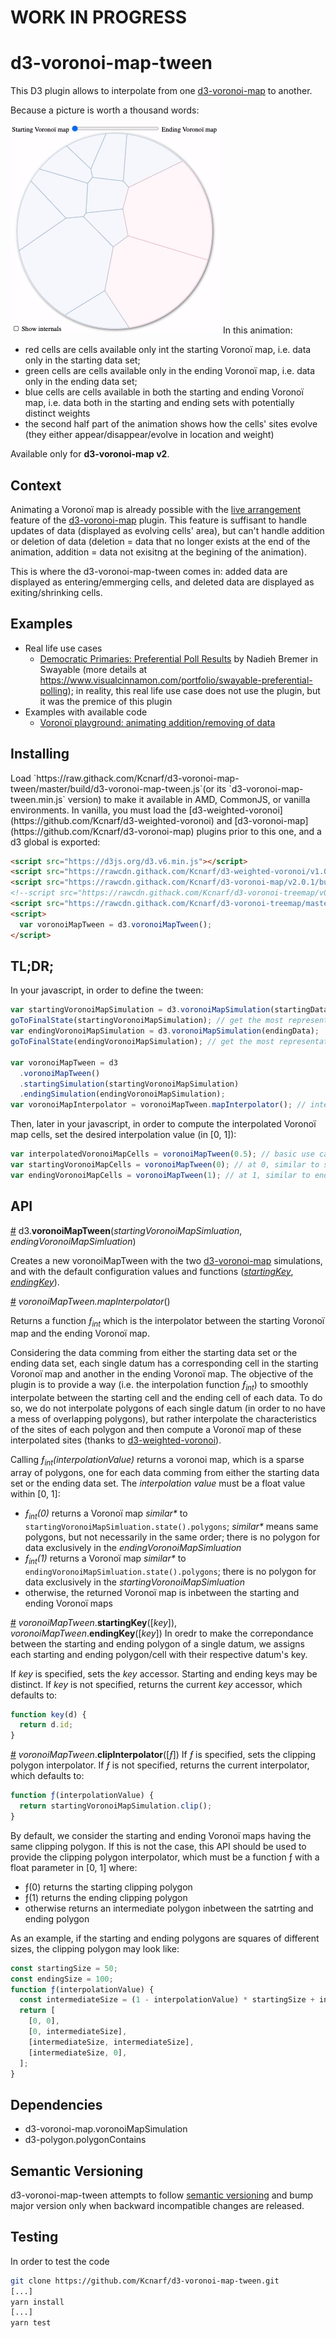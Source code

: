 # WORK IN PROGRESS

# d3-voronoi-map-tween

This D3 plugin allows to interpolate from one [d3-voronoi-map](https://github.com/Kcnarf/d3-voronoi-map) to another.

Because a picture is worth a thousand words:

![simulation](./img/example0.gif)
In this animation:

- red cells are cells available only int the starting Voronoï map, i.e. data only in the starting data set;
- green cells are cells available only in the ending Voronoï map, i.e. data only in the ending data set;
- blue cells are cells available in both the starting and ending Voronoï map, i.e. data both in the starting and ending sets with potentially distinct weights
- the second half part of the animation shows how the cells' sites evolve (they either appear/disappear/evolve in location and weight)

Available only for **d3-voronoi-map v2**.

## Context

Animating a Voronoï map is already possible with the [live arrangement](https://github.com/Kcnarf/d3-voronoi-map#live) feature of the [d3-voronoi-map](https://github.com/Kcnarf/d3-voronoi-map) plugin. This feature is suffisant to handle updates of data (displayed as evolving cells' area), but can't handle addition or deletion of data (deletion = data that no longer exists at the end of the animation, addition = data not exisitng at the begining of the animation).

This is where the d3-voronoi-map-tween comes in: added data are displayed as entering/emmerging cells, and deleted data are displayed as exiting/shrinking cells.

## Examples

- Real life use cases
  - [Democratic Primaries: Preferential Poll Results](https://swayable.com/insights/primaries2019) by Nadieh Bremer in Swayable (more details at https://www.visualcinnamon.com/portfolio/swayable-preferential-polling); in reality, this real life use case does not use the plugin, but it was the premice of this plugin
- Examples with available code
  - [Voronoï playground: animating addition/removing of data](https://blockbuilder.org/Kcnarf/b2212ceafc875aac0e02a153fe9ff330)

## Installing

<!--If you use NPM, `npm install d3-voronoi-map-tween`. Otherwise, load `https://rawcdn.githack.com/Kcnarf/d3-voronoi-map-tween/v0.0.1/build/d3-voronoi-treemap.js`--> Load `https://raw.githack.com/Kcnarf/d3-voronoi-map-tween/master/build/d3-voronoi-map-tween.js`(or its `d3-voronoi-map-tween.min.js` version) to make it available in AMD, CommonJS, or vanilla environments. In vanilla, you must load the [d3-weighted-voronoi](https://github.com/Kcnarf/d3-weighted-voronoi) and [d3-voronoi-map](https://github.com/Kcnarf/d3-voronoi-map) plugins prior to this one, and a d3 global is exported:

```html
<script src="https://d3js.org/d3.v6.min.js"></script>
<script src="https://rawcdn.githack.com/Kcnarf/d3-weighted-voronoi/v1.0.1/build/d3-weighted-voronoi.js"></script>
<script src="https://rawcdn.githack.com/Kcnarf/d3-voronoi-map/v2.0.1/build/d3-voronoi-map.js"></script>
<!--script src="https://rawcdn.githack.com/Kcnarf/d3-voronoi-treemap/v0.0.1/build/d3-voronoi-map-tween.js"></script-->
<script src="https://rawcdn.githack.com/Kcnarf/d3-voronoi-treemap/master/build/d3-voronoi-map-tween.js"></script>
<script>
  var voronoiMapTween = d3.voronoiMapTween();
</script>
```

<!--
If you're interested in the latest developments, you can use the master build, available throught:

```html
<script src="https://raw.githack.com/Kcnarf/d3-voronoi-treemap/master/build/d3-voronoi-treemap.js"></script>
```
-->

## TL;DR;

In your javascript, in order to define the tween:

```javascript
var startingVoronoiMapSimulation = d3.voronoiMapSimulation(startingData);
goToFinalState(startingVoronoiMapSimulation); // get the most representative Voronoï map, using d3-voronoi-map's static* computation
var endingVoronoiMapSimulation = d3.voronoiMapSimulation(endingData);
goToFinalState(endingVoronoiMapSimulation); // get the most representative Voronoï map, using d3-voronoi-map's static* computation

var voronoiMapTween = d3
  .voronoiMapTween()
  .startingSimulation(startingVoronoiMapSimulation)
  .endingSimulation(endingVoronoiMapSimulation);
var voronoiMapInterpolator = voronoiMapTween.mapInterpolator(); // interpolator of the Voronoi maps
```

Then, later in your javascript, in order to compute the interpolated Voronoï map cells, set the desired interpolation value (in [0, 1]):

```javascript
var interpolatedVoronoiMapCells = voronoiMapTween(0.5); // basic use case, returns a set of polygons/cells
var startingVoronoiMapCells = voronoiMapTween(0); // at 0, similar to startingVoronoiMap.state().polygons
var endingVoronoiMapCells = voronoiMapTween(1); // at 1, similar to endingVoronoiMap.state().polygons
```

## API

<a name="voronoiMapTween" href="#voronoiMapTween">#</a> d3.<b>voronoiMapTween</b>(<i>startingVoronoiMapSimluation</i>, <i>endingVoronoiMapSimluation</i>)

Creates a new voronoiMapTween with the two [d3-voronoi-map](https://github.com/Kcnarf/d3-voronoi-map) simulations, and with the default configuration values and functions ([_startingKey_](#voronoiMapTween_keys), [_endingKey_](#voronoiMapTween_keys)).

<a name="voronoiMapTween_mapInterpolator" href="#voronoiMapTween_mapInterpolator">#</a> <i>voronoiMapTween.mapInterpolator</i>()

Returns a function _ƒ<sub>int</sub>_ which is the interpolator between the starting Voronoï map and the ending Voronoï map.

Considering the data comming from either the starting data set or the ending data set, each single datum has a corresponding cell in the starting Voronoï map and another in the ending Voronoï map. The objective of the plugin is to provide a way (i.e. the interpolation function _ƒ<sub>int</sub>_) to smoothly interpolate between the starting cell and the ending cell of each data. To do so, we do not interpolate polygons of each single datum (in order to no have a mess of overlapping polygons), but rather interpolate the characteristics of the sites of each polygon and then compute a Voronoï map of these interpolated sites (thanks to [d3-weighted-voronoi](https://github.com/Kcnarf/d3-weighted-voronoi)).

Calling _ƒ<sub>int</sub>(interpolationValue)_ returns a voronoi map, which is a sparse array of polygons, one for each data comming from either the starting data set or the ending data set. The _interpolation value_ must be a float value within [0, 1]:

- _ƒ<sub>int</sub>(0)_ returns a Voronoï map _similar\*_ to `startingVoronoiMapSimluation.state().polygons`; _similar\*_ means same polygons, but not necessarily in the same order; there is no polygon for data exclusively in the <i>endingVoronoiMapSimluation</i>
- _ƒ<sub>int</sub>(1)_ returns a Voronoï map _similar\*_ to `endingVoronoiMapSimluation.state().polygons`; there is no polygon for data exclusively in the <i>startingVoronoiMapSimluation</i>
- otherwise, the returned Voronoï map is inbetween the starting and ending Voronoï maps

<a name="voronoiMapTween_keys" href="#voronoiMapTween_keys">#</a> <i>voronoiMapTween</i>.<b>startingKey</b>([<i>key</i>]), <i>voronoiMapTween</i>.<b>endingKey</b>([<i>key</i>])
In oredr to make the correpondance between the starting and ending polygon of a single datum, we assigns each starting and ending polygon/cell with their respective datum's key.

If _key_ is specified, sets the _key_ accessor. Starting and ending keys may be distinct. If _key_ is not specified, returns the current _key_ accessor, which defaults to:

```js
function key(d) {
  return d.id;
}
```

<a name="voronoiMapTween_clipInterpolator" href="#voronoiMapTween_clipInterpolator">#</a> <i>voronoiMapTween</i>.<b>clipInterpolator</b>([<i>ƒ</i>])
If _ƒ_ is specified, sets the clipping polygon interpolator. If _ƒ_ is not specified, returns the current interpolator, which defaults to:

```js
function ƒ(interpolationValue) {
  return startingVoronoiMapSimulation.clip();
}
```

By default, we consider the starting and ending Voronoï maps having the same clipping polygon. If this is not the case, this API should be used to provide the clipping polygon interpolator, which must be a function ƒ with a float parameter in [0, 1] where:

- ƒ(0) returns the starting clipping polygon
- ƒ(1) returns the ending clipping polygon
- otherwise returns an intermediate polygon inbetween the satrting and ending polygon

As an example, if the starting and ending polygons are squares of different sizes, the clipping polygon may look like:

```js
const startingSize = 50;
const endingSize = 100;
function ƒ(interpolationValue) {
  const intermediateSize = (1 - interpolationValue) * startingSize + interpolationValue * endingSize; // lerp interpolation
  return [
    [0, 0],
    [0, intermediateSize],
    [intermediateSize, intermediateSize],
    [intermediateSize, 0],
  ];
}
```

## Dependencies

- d3-voronoi-map.voronoiMapSimulation
- d3-polygon.polygonContains

## Semantic Versioning

d3-voronoi-map-tween attempts to follow [semantic versioning](https://semver.org) and
bump major version only when backward incompatible changes are released.

## Testing

In order to test the code

```sh
git clone https://github.com/Kcnarf/d3-voronoi-map-tween.git
[...]
yarn install
[...]
yarn test
```
